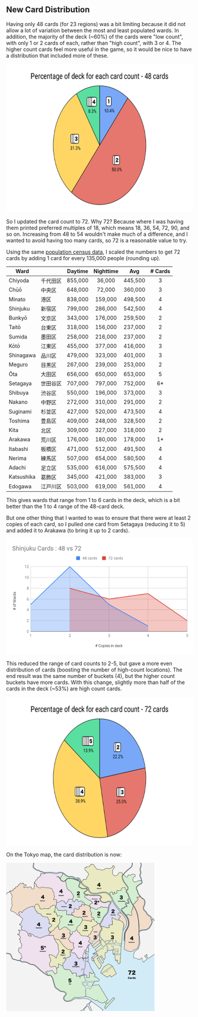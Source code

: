 ## New Card Distribution

Having only 48 cards (for 23 regions) was a bit limiting because it did not allow a lot of variation between the most and least populated wards. In addition, the majority of the deck (~60%) of the cards were "low count", with only 1 or 2 cards of each, rather than "high count", with 3 or 4. The higher count cards feel more useful in the game, so it would be nice to have a distribution that included more of these.

<a href="images/card-pie-48.png"><img src="images/card-pie-48.png" height="400px" /></a>

So I updated the card count to 72. Why 72? Because where I was having them printed preferred multiples of 18, which means 18, 36, 54, 72, 90, and so on. Increasing from 48 to 54 wouldn't make much of a difference, and I wanted to avoid having too many cards, so 72 is a reasonable value to try.

Using the same [population census data](https://www.stat.go.jp/english/data/kokusei/2000/jutsu1/00/01.html), I scaled the numbers to get 72 cards by adding 1 card for every 135,000 people (rounding up).

| Ward       | 　　　　 | Daytime | Nighttime | Avg     | # Cards |
| ---------- | ------- | :-----: | :-------: | :-----: | :-----: |
| Chiyoda    | 千代田区 | 855,000 |   36,000  | 445,500 |    3    |
| Chūō       | 中央区　 | 648,000 |   72,000  | 360,000 |    3    |
| Minato     | 港区　　 | 838,000 |  159,000  | 498,500 |    4    |
| Shinjuku   | 新宿区　 | 799,000 |  286,000  | 542,500 |    4    |
| Bunkyō     | 文京区　 | 343,000 |  176,000  | 259,500 |    2    |
| Taitō      | 台東区　 | 318,000 |  156,000  | 237,000 |    2    |
| Sumida     | 墨田区　 | 258,000 |  216,000  | 237,000 |    2    |
| Kōtō       | 江東区　 | 455,000 |  377,000  | 416,000 |    3    |
| Shinagawa  | 品川区　 | 479,000 |  323,000  | 401,000 |    3    |
| Meguro     | 目黒区　 | 267,000 |  239,000  | 253,000 |    2    |
| Ōta        | 大田区　 | 656,000 |  650,000  | 653,000 |    5    |
| Setagaya   | 世田谷区 | 707,000 |  797,000  | 752,000 |    6*   |
| Shibuya    | 渋谷区　 | 550,000 |  196,000  | 373,000 |    3    |
| Nakano     | 中野区　 | 272,000 |  310,000  | 291,000 |    2    |
| Suginami   | 杉並区　 | 427,000 |  520,000  | 473,500 |    4    |
| Toshima    | 豊島区　 | 409,000 |  248,000  | 328,500 |    2    |
| Kita       | 北区　　 | 309,000 |  327,000  | 318,000 |    2    |
| Arakawa    | 荒川区　 | 176,000 |  180,000  | 178,000 |    1*   |
| Itabashi   | 板橋区　 | 471,000 |  512,000  | 491,500 |    4    |
| Nerima     | 練馬区　 | 507,000 |  654,000  | 580,500 |    4    |
| Adachi     | 足立区　 | 535,000 |  616,000  | 575,500 |    4    |
| Katsushika | 葛飾区　 | 345,000 |  421,000  | 383,000 |    3    |
| Edogawa    | 江戸川区 | 503,000 |  619,000  | 561,000 |    4    |

This gives wards that range from 1 to 6 cards in the deck, which is a bit better than the 1 to 4 range of the 48-card deck.

But one other thing that I wanted to was to ensure that there were at least 2 copies of each card, so I pulled one card from Setagaya (reducing it to 5) and added it to Arakawa (to bring it up to 2 cards).

<a href="images/cards-48-vs-72.png"><img src="images/cards-48-vs-72.png" width="600px" /></a>

This reduced the range of card counts to 2-5, but gave a more even distribution of cards (boosting the number of high-count locations). The end result was the same number of buckets (4), but the higher count buckets have more cards. With this change, slightly more than half of the cards in the deck (~53%) are high count cards.

<a href="images/card-pie-72.png"><img src="images/card-pie-72.png" height="400px" /></a>

On the Tokyo map, the card distribution is now:

<a href="maps/card-counts-72.jpg"><img src="maps/card-counts-72.jpg" height="400px" width="400px" /></a>
